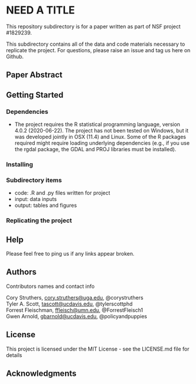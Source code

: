 # NEED A TITLE

This repository subdirectory is for a paper written as part of NSF project #1829239.

This subdirectory contains all of the data and code materials necessary to replicate the project. For questions, please raise an issue and tag us here on Github. 

## Paper Abstract

## Getting Started

### Dependencies

* The project requires the R statistical programming language, version 4.0.2 (2020-06-22). The project has not been tested on Windows, but it was developed jointly in OSX (11.4) and Linux. Some of the R packages required might require loading underlying dependencies (e.g., if you use the rgdal package, the GDAL and PROJ libraries must be installed).

### Installing

### Subdirectory items
- code: .R and .py files written for project
- input: data inputs
- output: tables and figures

### Replicating the project


## Help

Please feel free to ping us if any links appear broken.


## Authors

Contributors names and contact info

Cory Struthers, cory.struthers@uga.edu, @corystruthers  
Tyler A. Scott, tascott@ucdavis.edu, @tylerscottphd  
Forrest Fleischman, ffleisch@umn.edu, @ForrestFleisch1  
Gwen Arnold, gbarnold@ucdavis.edu, @policyandpuppies  


## License

This project is licensed under the MIT License - see the LICENSE.md file for details

## Acknowledgments

